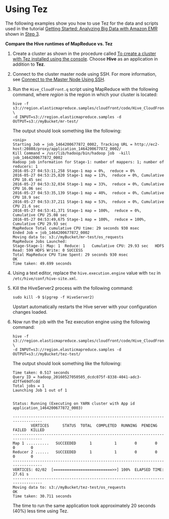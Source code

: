 # Using Tez<a name="tez-using"></a>

The following examples show you how to use Tez for the data and scripts used in the tutorial [Getting Started: Analyzing Big Data with Amazon EMR](https://docs.aws.amazon.com/emr/latest/ManagementGuide/emr-gs.html) shown in [Step 3](https://docs.aws.amazon.com/emr/latest/ManagementGuide/emr-gs-prepare-data-and-script.html)\.

**Compare the Hive runtimes of MapReduce vs\. Tez**

1. Create a cluster as shown in the procedure called [To create a cluster with Tez installed using the console](tez-create-cluster.md#emr-tez-create)\. Choose **Hive** as an application in addition to **Tez**\.

1. Connect to the cluster master node using SSH\. For more information, see [Connect to the Master Node Using SSH](https://docs.aws.amazon.com/emr/latest/ManagementGuide/emr-connect-master-node-ssh.html)\.

1. Run the `Hive_CloudFront.q` script using MapReduce with the following command, where *region* is the region in which your cluster is located:

   ```
   hive -f s3://region.elasticmapreduce.samples/cloudfront/code/Hive_CloudFront.q \
   -d INPUT=s3://region.elasticmapreduce.samples -d OUTPUT=s3://myBucket/mr-test/
   ```

   The output should look something like the following:

   ```
   <snip>
   Starting Job = job_1464200677872_0002, Tracking URL = http://ec2-host:20888/proxy/application_1464200677872_0002/
   Kill Command = /usr/lib/hadoop/bin/hadoop job  -kill job_1464200677872_0002
   Hadoop job information for Stage-1: number of mappers: 1; number of reducers: 1
   2016-05-27 04:53:11,258 Stage-1 map = 0%,  reduce = 0%
   2016-05-27 04:53:25,820 Stage-1 map = 13%,  reduce = 0%, Cumulative CPU 10.45 sec
   2016-05-27 04:53:32,034 Stage-1 map = 33%,  reduce = 0%, Cumulative CPU 16.06 sec
   2016-05-27 04:53:35,139 Stage-1 map = 40%,  reduce = 0%, Cumulative CPU 18.9 sec
   2016-05-27 04:53:37,211 Stage-1 map = 53%,  reduce = 0%, Cumulative CPU 21.6 sec
   2016-05-27 04:53:41,371 Stage-1 map = 100%,  reduce = 0%, Cumulative CPU 25.08 sec
   2016-05-27 04:53:49,675 Stage-1 map = 100%,  reduce = 100%, Cumulative CPU 29.93 sec
   MapReduce Total cumulative CPU time: 29 seconds 930 msec
   Ended Job = job_1464200677872_0002
   Moving data to: s3://myBucket/mr-test/os_requests
   MapReduce Jobs Launched: 
   Stage-Stage-1: Map: 1  Reduce: 1   Cumulative CPU: 29.93 sec   HDFS Read: 599 HDFS Write: 0 SUCCESS
   Total MapReduce CPU Time Spent: 29 seconds 930 msec
   OK
   Time taken: 49.699 seconds
   ```

1. Using a text editor, replace the `hive.execution.engine` value with `tez` in `/etc/hive/conf/hive-site.xml`\.

1. Kill the HiveServer2 process with the following command:

   ```
   sudo kill -9 $(pgrep -f HiveServer2)
   ```

   Upstart automatically restarts the Hive server with your configuration changes loaded\.

1. Now run the job with the Tez execution engine using the following command:

   ```
   hive -f s3://region.elasticmapreduce.samples/cloudfront/code/Hive_CloudFront.q \
   -d INPUT=s3://region.elasticmapreduce.samples -d OUTPUT=s3://myBucket/tez-test/
   ```

   The output should look something like the following:

   ```
   Time taken: 0.517 seconds
   Query ID = hadoop_20160527050505_dcdc075f-8338-4041-adc3-d2ffe69dfcdd
   Total jobs = 1
   Launching Job 1 out of 1
   
   
   Status: Running (Executing on YARN cluster with App id application_1464200677872_0003)
   
   --------------------------------------------------------------------------------
           VERTICES      STATUS  TOTAL  COMPLETED  RUNNING  PENDING  FAILED  KILLED
   --------------------------------------------------------------------------------
   Map 1 ..........   SUCCEEDED      1          1        0        0       0       0
   Reducer 2 ......   SUCCEEDED      1          1        0        0       0       0
   --------------------------------------------------------------------------------
   VERTICES: 02/02  [==========================>>] 100%  ELAPSED TIME: 27.61 s    
   --------------------------------------------------------------------------------
   Moving data to: s3://myBucket/tez-test/os_requests
   OK
   Time taken: 30.711 seconds
   ```

   The time to run the same application took approximately 20 seconds \(40%\) less time using Tez\.